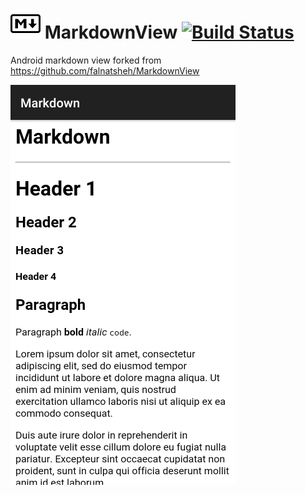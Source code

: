 # ![Logo](app/src/main/res/drawable-mdpi/ic_launcher.png) MarkdownView [![Build Status](https://travis-ci.org/billthefarmer/MarkdownView.svg?branch=master)](https://travis-ci.org/billthefarmer/MarkdownView)

Android markdown view forked from https://github.com/falnatsheh/MarkdownView

![Markdown](https://github.com/billthefarmer/billthefarmer.github.io/raw/master/images/Markdown.png)

